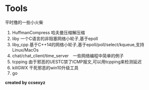 Tools
======
平时撸的一些小火柴  

1. HuffmanCompress 哈夫曼压缩解压缩  
2. liby 一个C语言的非阻塞网络小轮子,基于epoll  
3. liby_cpp 基于C++14的网络小轮子,基于epoll/poll/select/kqueue,支持Linux/MacOs  
4. chat/chat_client/time_server　一些网络编程中简单的例子  
5. tcpping 由于邪恶的UESTC禁了ICMP报文,可以用tcpping来检测延迟  
6. killGWX 干死邪恶的win10升级工具  
7. go

**created by ccsexyz**
